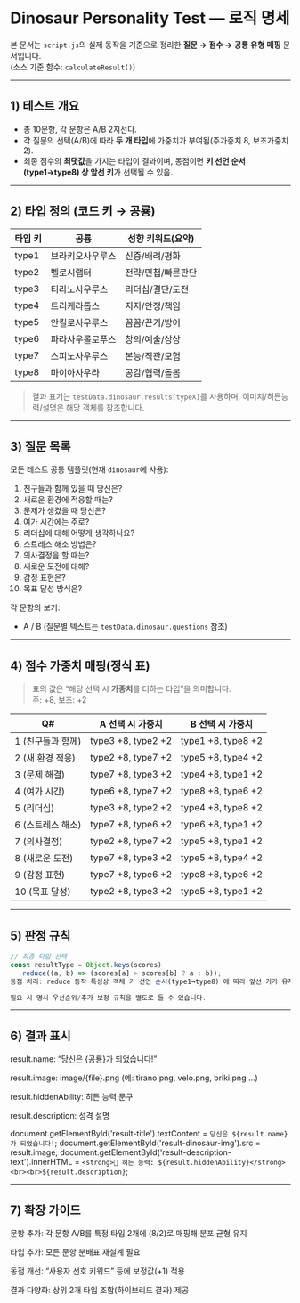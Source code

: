 # Dinosaur Personality Test — 로직 명세

본 문서는 `script.js`의 실제 동작을 기준으로 정리한 **질문 → 점수 → 공룡 유형 매핑** 문서입니다.  
(소스 기준 함수: `calculateResult()`)

---

## 1) 테스트 개요
- 총 10문항, 각 문항은 A/B 2지선다.
- 각 질문의 선택(A/B)에 따라 **두 개 타입**에 가중치가 부여됨(주가중치 8, 보조가중치 2).
- 최종 점수의 **최댓값**을 가지는 타입이 결과이며, 동점이면 **키 선언 순서(type1→type8) 상 앞선 키**가 선택될 수 있음.

---

## 2) 타입 정의 (코드 키 → 공룡)
| 타입 키 | 공룡 | 성향 키워드(요약) |
|---|---|---|
| type1 | 브라키오사우루스 | 신중/배려/평화 |
| type2 | 벨로시랩터 | 전략/민첩/빠른판단 |
| type3 | 티라노사우루스 | 리더십/결단/도전 |
| type4 | 트리케라톱스 | 지지/안정/책임 |
| type5 | 안킬로사우루스 | 꼼꼼/끈기/방어 |
| type6 | 파라사우롤로푸스 | 창의/예술/상상 |
| type7 | 스피노사우루스 | 본능/직관/모험 |
| type8 | 마이아사우라 | 공감/협력/돌봄 |

> 결과 표기는 `testData.dinosaur.results[typeX]`를 사용하며, 이미지/히든능력/설명은 해당 객체를 참조합니다.

---

## 3) 질문 목록
모든 테스트 공통 템플릿(현재 `dinosaur`에 사용):
1. 친구들과 함께 있을 때 당신은?
2. 새로운 환경에 적응할 때는?
3. 문제가 생겼을 때 당신은?
4. 여가 시간에는 주로?
5. 리더십에 대해 어떻게 생각하나요?
6. 스트레스 해소 방법은?
7. 의사결정을 할 때는?
8. 새로운 도전에 대해?
9. 감정 표현은?
10. 목표 달성 방식은?

각 문항의 보기:
- A / B (질문별 텍스트는 `testData.dinosaur.questions` 참조)

---

## 4) 점수 가중치 매핑(정식 표)

> 표의 값은 “해당 선택 시 **가중치**를 더하는 타입”을 의미합니다.  
> 주: +8, 보조: +2

| Q# | A 선택 시 가중치 | B 선택 시 가중치 |
|---|---|---|
| 1 (친구들과 함께) | type3 +8, type2 +2 | type1 +8, type8 +2 |
| 2 (새 환경 적응) | type2 +8, type7 +2 | type5 +8, type4 +2 |
| 3 (문제 해결) | type7 +8, type3 +2 | type4 +8, type1 +2 |
| 4 (여가 시간) | type6 +8, type7 +2 | type8 +8, type6 +2 |
| 5 (리더십) | type3 +8, type2 +2 | type4 +8, type8 +2 |
| 6 (스트레스 해소) | type7 +8, type6 +2 | type6 +8, type1 +2 |
| 7 (의사결정) | type2 +8, type7 +2 | type5 +8, type1 +2 |
| 8 (새로운 도전) | type7 +8, type3 +2 | type5 +8, type4 +2 |
| 9 (감정 표현) | type7 +8, type6 +2 | type8 +8, type6 +2 |
| 10 (목표 달성) | type2 +8, type3 +2 | type5 +8, type1 +2 |

---

## 5) 판정 규칙
```js
// 최종 타입 선택
const resultType = Object.keys(scores)
  .reduce((a, b) => (scores[a] > scores[b] ? a : b));
동점 처리: reduce 동작 특성상 객체 키 선언 순서(type1→type8) 에 따라 앞선 키가 유지될 수 있습니다.

필요 시 명시 우선순위/추가 보정 규칙을 별도로 둘 수 있습니다.
```

---

## 6) 결과 표시

result.name: “당신은 {공룡}가 되었습니다!”

result.image: image/{file}.png (예: tirano.png, velo.png, briki.png …)

result.hiddenAbility: 히든 능력 문구

result.description: 성격 설명

document.getElementById('result-title').textContent =
  `당신은 ${result.name}가 되었습니다!`;
document.getElementById('result-dinosaur-img').src = result.image;
document.getElementById('result-description-text').innerHTML =
  `<strong>🌟 히든 능력: ${result.hiddenAbility}</strong><br><br>${result.description}`;

---

## 7) 확장 가이드

문항 추가: 각 문항 A/B를 특정 타입 2개에 (8/2)로 매핑해 분포 균형 유지

타입 추가: 모든 문항 분배표 재설계 필요

동점 개선: “사용자 선호 키워드” 등에 보정값(+1) 적용

결과 다양화: 상위 2개 타입 조합(하이브리드 결과) 제공